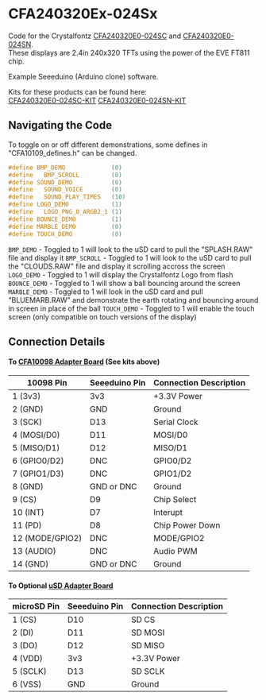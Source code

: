 # CFA240320Ex-024Sx

Code for the Crystalfontz [CFA240320E0-024SC](https://www.crystalfontz.com/product/cfa240320e0024sc) and [CFA240320E0-024SN](https://www.crystalfontz.com/product/cfa240320e0024sn).  
These displays are 2.4in 240x320 TFTs using the power of the EVE FT811 chip.  

Example Seeeduino (Arduino clone) software.   
  
Kits for these products can be found here:  
[CFA240320E0-024SC-KIT](https://www.crystalfontz.com/product/cfa240320e0024sckit)
[CFA240320E0-024SN-KIT](https://www.crystalfontz.com/product/cfa240320e0024snkit)

## Navigating the Code

To toggle on or off different demonstrations, some defines in "CFA10109_defines.h" can be changed.

```c++
#define BMP_DEMO             (0)  
#define   BMP_SCROLL         (0)  
#define SOUND_DEMO           (0)  
#define   SOUND_VOICE        (0)  
#define   SOUND_PLAY_TIMES   (10)
#define LOGO_DEMO            (1)  
#define   LOGO_PNG_0_ARGB2_1 (1)  
#define BOUNCE_DEMO          (1)  
#define MARBLE_DEMO          (0)  
#define TOUCH_DEMO           (0)
```

`BMP_DEMO` - Toggled to 1 will look to the uSD card to pull the "SPLASH.RAW" file and display it 
`BMP_SCROLL` - Toggled to 1 will look to the uSD card to pull the "CLOUDS.RAW" file and display it scrolling accross the screen
`LOGO_DEMO` - Toggled to 1 will display the Crystalfontz Logo from flash
`BOUNCE_DEMO` - Toggled to 1 will show a ball bouncing around the screen
`MARBLE_DEMO` - Toggled to 1 will look in the uSD card and pull "BLUEMARB.RAW" and demonstrate the earth rotating and bouncing around in screen in place of the ball
`TOUCH_DEMO` - Toggled to 1 will enable the touch screen (only compatible on touch versions of the display)


## Connection Details
#### To [CFA10098 Adapter Board](https://www.crystalfontz.com/product/cfa10098) (See kits above)
| 10098 Pin         | Seeeduino Pin| Connection Description |
|-------------------|--------------|------------------------|
| 1  (3v3)          | 3v3          | +3.3V Power            |
| 2  (GND)          | GND          | Ground                 |
| 3  (SCK)          | D13          | Serial Clock           |
| 4  (MOSI/D0)      | D11          | MOSI/D0                |
| 5  (MISO/D1)      | D12          | MISO/D1                |
| 6  (GPIO0/D2)     | DNC          | GPIO0/D2               |
| 7  (GPIO1/D3)     | DNC          | GPIO1/D2               |
| 8  (GND)          | GND or DNC   | Ground                 |
| 9  (CS)           | D9           | Chip Select            |
| 10 (INT)          | D7           | Interupt               |
| 11 (PD)           | D8           | Chip Power Down        |
| 12 (MODE/GPIO2)   | DNC          | MODE/GPIO2             |
| 13 (AUDIO)        | DNC          | Audio PWM              |
| 14 (GND)          | GND or DNC   | Ground                 |


#### To Optional [uSD Adapter Board](https://www.crystalfontz.com/product/cfa10112) 
| microSD Pin | Seeeduino Pin| Connection Description |
|-------------|--------------|------------------------|
| 1 (CS)      | D10          | SD CS                  |
| 2 (DI)      | D11          | SD MOSI                |
| 3 (DO)      | D12          | SD MISO                |
| 4 (VDD)     | 3v3          | +3.3V Power            |
| 5 (SCLK)    | D13          | SD SCLK                |
| 6 (VSS)     | GND          | Ground                 |
